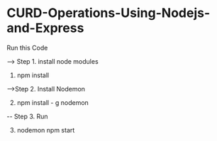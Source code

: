 # CURD-Operations-Using-Nodejs-and-Express

Run this Code

--> Step 1. install node modules

1. npm install

-->Step 2. Install Nodemon

2. npm install - g nodemon
 
-- Step 3. Run
   
3. nodemon npm start
